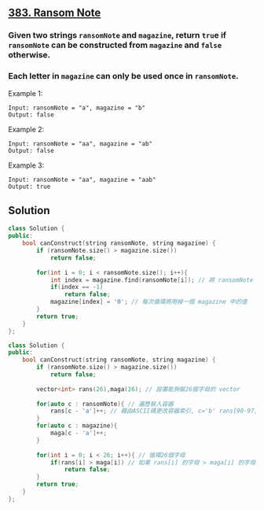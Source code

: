 ## [383. Ransom Note](https://leetcode.com/problems/ransom-note/)

### Given two strings `ransomNote` and `magazine`, return `tru`e if `ransomNote` can be constructed from `magazine` and `false` otherwise.
### Each letter in `magazine` can only be used once in `ransomNote`.


Example 1:
```
Input: ransomNote = "a", magazine = "b"
Output: false
```

Example 2:
```
Input: ransomNote = "aa", magazine = "ab"
Output: false
```

Example 3:
```
Input: ransomNote = "aa", magazine = "aab"
Output: true
```


## Solution
```c++
class Solution {
public:
    bool canConstruct(string ransomNote, string magazine) {
        if (ransomNote.size() > magazine.size())
            return false;
        
        for(int i = 0; i < ransomNote.size(); i++){
            int index = magazine.find(ransomNote[i]); // 將 ransomNote 依序丟入 magazine.find(), 如果存在則回傳 index, 否則回傳 -1
            if(index == -1)
                return false;
            magazine[index] = '0'; // 每次循環將用掉一個 magazine 中的值
        }
        return true;
    }
};
```

```c++
class Solution {
public:
    bool canConstruct(string ransomNote, string magazine) {
        if (ransomNote.size() > magazine.size()) 
            return false;
        
        vector<int> rans(26),maga(26); // 設置能夠裝26個字母的 vector
        
        for(auto c : ransomNote){ // 遍歷裝入容器
            rans[c - 'a']++; // 藉由ASCII碼更改容器索引, c='b' rans[98-97]++
        }
        for(auto c : magazine){
            maga[c - 'a']++;
        }
        
        for(int i = 0; i < 26; i++){ // 循環26個字母
            if(rans[i] > maga[i]) // 如果 rans[i] 的字母 > maga[i] 的字母, 則回傳 false
                return false;
        }
        return true;
    }
};
```
